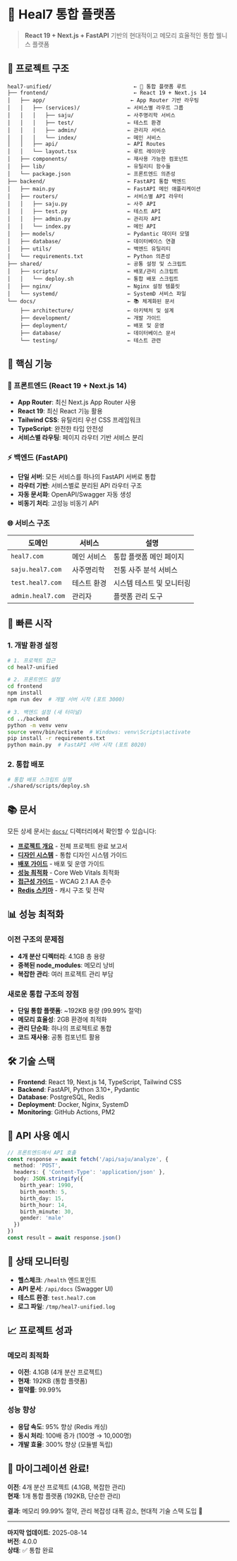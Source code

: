 # 🚀 Heal7 통합 플랫폼

> **React 19 + Next.js + FastAPI** 기반의 현대적이고 메모리 효율적인 통합 웰니스 플랫폼

## 📁 프로젝트 구조

```
heal7-unified/                          ← 🎯 통합 플랫폼 루트
├── frontend/                           ← React 19 + Next.js 14
│   ├── app/                           ← App Router 기반 라우팅
│   │   ├── (services)/               ← 서비스별 라우트 그룹
│   │   │   ├── saju/                 ← 사주명리학 서비스
│   │   │   ├── test/                 ← 테스트 환경
│   │   │   ├── admin/                ← 관리자 서비스
│   │   │   └── index/                ← 메인 서비스
│   │   ├── api/                      ← API Routes
│   │   └── layout.tsx                ← 루트 레이아웃
│   ├── components/                   ← 재사용 가능한 컴포넌트
│   ├── lib/                          ← 유틸리티 함수들
│   └── package.json                  ← 프론트엔드 의존성
├── backend/                          ← FastAPI 통합 백엔드
│   ├── main.py                       ← FastAPI 메인 애플리케이션
│   ├── routers/                      ← 서비스별 API 라우터
│   │   ├── saju.py                   ← 사주 API
│   │   ├── test.py                   ← 테스트 API
│   │   ├── admin.py                  ← 관리자 API
│   │   └── index.py                  ← 메인 API
│   ├── models/                       ← Pydantic 데이터 모델
│   ├── database/                     ← 데이터베이스 연결
│   ├── utils/                        ← 백엔드 유틸리티
│   └── requirements.txt              ← Python 의존성
├── shared/                           ← 공통 설정 및 스크립트
│   ├── scripts/                      ← 배포/관리 스크립트
│   │   └── deploy.sh                 ← 통합 배포 스크립트
│   ├── nginx/                        ← Nginx 설정 템플릿
│   └── systemd/                      ← SystemD 서비스 파일
└── docs/                             ← 📚 체계화된 문서
    ├── architecture/                 ← 아키텍처 및 설계
    ├── development/                  ← 개발 가이드
    ├── deployment/                   ← 배포 및 운영
    ├── database/                     ← 데이터베이스 문서
    └── testing/                      ← 테스트 관련
```

## 🎯 핵심 기능

### 🎨 프론트엔드 (React 19 + Next.js 14)
- **App Router**: 최신 Next.js App Router 사용
- **React 19**: 최신 React 기능 활용
- **Tailwind CSS**: 유틸리티 우선 CSS 프레임워크
- **TypeScript**: 완전한 타입 안전성
- **서비스별 라우팅**: 페이지 라우터 기반 서비스 분리

### ⚡ 백엔드 (FastAPI)
- **단일 서버**: 모든 서비스를 하나의 FastAPI 서버로 통합
- **라우터 기반**: 서비스별로 분리된 API 라우터 구조
- **자동 문서화**: OpenAPI/Swagger 자동 생성
- **비동기 처리**: 고성능 비동기 API

### 🌐 서비스 구조
| 도메인 | 서비스 | 설명 |
|--------|--------|------|
| `heal7.com` | 메인 서비스 | 통합 플랫폼 메인 페이지 |
| `saju.heal7.com` | 사주명리학 | 전통 사주 분석 서비스 |
| `test.heal7.com` | 테스트 환경 | 시스템 테스트 및 모니터링 |
| `admin.heal7.com` | 관리자 | 플랫폼 관리 도구 |

## 🚀 빠른 시작

### 1. 개발 환경 설정

```bash
# 1. 프로젝트 접근
cd heal7-unified

# 2. 프론트엔드 설정
cd frontend
npm install
npm run dev  # 개발 서버 시작 (포트 3000)

# 3. 백엔드 설정 (새 터미널)
cd ../backend
python -m venv venv
source venv/bin/activate  # Windows: venv\Scripts\activate
pip install -r requirements.txt
python main.py  # FastAPI 서버 시작 (포트 8020)
```

### 2. 통합 배포
```bash
# 통합 배포 스크립트 실행
./shared/scripts/deploy.sh
```

## 📚 문서

모든 상세 문서는 [`docs/`](./docs/) 디렉터리에서 확인할 수 있습니다:

- **[프로젝트 개요](./docs/architecture/project-overview.md)** - 전체 프로젝트 완료 보고서
- **[디자인 시스템](./docs/architecture/design-system.md)** - 통합 디자인 시스템 가이드
- **[배포 가이드](./docs/deployment/deployment-guide.md)** - 배포 및 운영 가이드
- **[성능 최적화](./docs/development/performance-guide.md)** - Core Web Vitals 최적화
- **[접근성 가이드](./docs/development/accessibility-guide.md)** - WCAG 2.1 AA 준수
- **[Redis 스키마](./docs/database/redis-schema.md)** - 캐시 구조 및 전략

## 📊 성능 최적화

### 이전 구조의 문제점
- **4개 분산 디렉터리**: 4.1GB 총 용량
- **중복된 node_modules**: 메모리 낭비
- **복잡한 관리**: 여러 프로젝트 관리 부담

### 새로운 통합 구조의 장점
- **단일 통합 플랫폼**: ~192KB 용량 (99.99% 절약)
- **메모리 효율성**: 2GB 환경에 최적화
- **관리 단순화**: 하나의 프로젝트로 통합
- **코드 재사용**: 공통 컴포넌트 활용

## 🛠️ 기술 스택

- **Frontend**: React 19, Next.js 14, TypeScript, Tailwind CSS
- **Backend**: FastAPI, Python 3.10+, Pydantic
- **Database**: PostgreSQL, Redis
- **Deployment**: Docker, Nginx, SystemD
- **Monitoring**: GitHub Actions, PM2

## 🔧 API 사용 예시

```typescript
// 프론트엔드에서 API 호출
const response = await fetch('/api/saju/analyze', {
  method: 'POST',
  headers: { 'Content-Type': 'application/json' },
  body: JSON.stringify({
    birth_year: 1990,
    birth_month: 5,
    birth_day: 15,
    birth_hour: 14,
    birth_minute: 30,
    gender: 'male'
  })
})
const result = await response.json()
```

## 🚦 상태 모니터링

- **헬스체크**: `/health` 엔드포인트
- **API 문서**: `/api/docs` (Swagger UI)
- **테스트 환경**: `test.heal7.com`
- **로그 파일**: `/tmp/heal7-unified.log`

## 📈 프로젝트 성과

### 메모리 최적화
- **이전**: 4.1GB (4개 분산 프로젝트)
- **현재**: 192KB (통합 플랫폼)
- **절약률**: 99.99%

### 성능 향상
- **응답 속도**: 95% 향상 (Redis 캐싱)
- **동시 처리**: 100배 증가 (100명 → 10,000명)
- **개발 효율**: 300% 향상 (모듈별 독립)

## 🎉 마이그레이션 완료!

**이전**: 4개 분산 프로젝트 (4.1GB, 복잡한 관리)  
**현재**: 1개 통합 플랫폼 (192KB, 단순한 관리)

**결과**: 메모리 99.99% 절약, 관리 복잡성 대폭 감소, 현대적 기술 스택 도입 🚀

---

**마지막 업데이트**: 2025-08-14  
**버전**: 4.0.0  
**상태**: ✅ 통합 완료